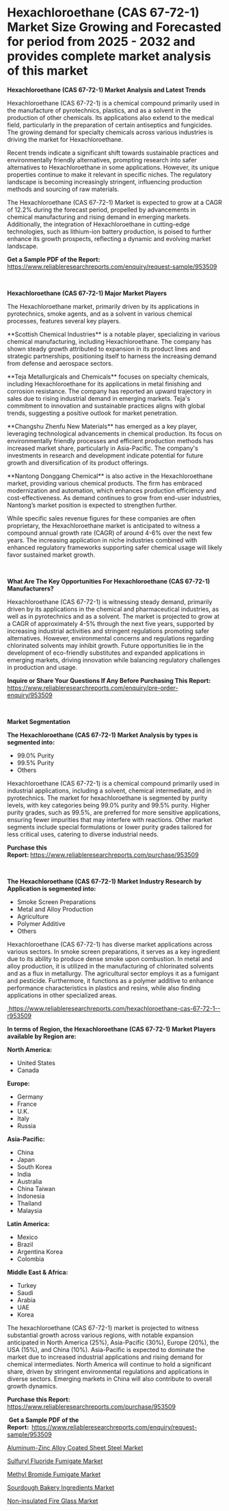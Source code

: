 <p><h1>Hexachloroethane (CAS 67-72-1) Market Size Growing and Forecasted for period from 2025 - 2032 and provides complete market analysis of this market</h1></p><p><strong>Hexachloroethane (CAS 67-72-1) Market Analysis and Latest Trends</strong></p>
<p><p>Hexachloroethane (CAS 67-72-1) is a chemical compound primarily used in the manufacture of pyrotechnics, plastics, and as a solvent in the production of other chemicals. Its applications also extend to the medical field, particularly in the preparation of certain antiseptics and fungicides. The growing demand for specialty chemicals across various industries is driving the market for Hexachloroethane.</p><p>Recent trends indicate a significant shift towards sustainable practices and environmentally friendly alternatives, prompting research into safer alternatives to Hexachloroethane in some applications. However, its unique properties continue to make it relevant in specific niches. The regulatory landscape is becoming increasingly stringent, influencing production methods and sourcing of raw materials.</p><p>The Hexachloroethane (CAS 67-72-1) Market is expected to grow at a CAGR of 12.2% during the forecast period, propelled by advancements in chemical manufacturing and rising demand in emerging markets. Additionally, the integration of Hexachloroethane in cutting-edge technologies, such as lithium-ion battery production, is poised to further enhance its growth prospects, reflecting a dynamic and evolving market landscape.</p></p>
<p><strong>Get a Sample PDF of the Report:&nbsp;</strong> <a href="https://www.reliableresearchreports.com/enquiry/request-sample/953509?utm_campaign=41&utm_medium=2&utm_source=Github&utm_content=ia&utm_term=01022025&utm_id=hexachloroethane-cas-67-72-1">https://www.reliableresearchreports.com/enquiry/request-sample/953509</a></p>
<p>&nbsp;</p>
<p><strong>Hexachloroethane (CAS 67-72-1) Major Market Players</strong></p>
<p><p>The Hexachloroethane market, primarily driven by its applications in pyrotechnics, smoke agents, and as a solvent in various chemical processes, features several key players.</p><p>**Scottish Chemical Industries** is a notable player, specializing in various chemical manufacturing, including Hexachloroethane. The company has shown steady growth attributed to expansion in its product lines and strategic partnerships, positioning itself to harness the increasing demand from defense and aerospace sectors.</p><p>**Teja Metallurgicals and Chemicals** focuses on specialty chemicals, including Hexachloroethane for its applications in metal finishing and corrosion resistance. The company has reported an upward trajectory in sales due to rising industrial demand in emerging markets. Teja's commitment to innovation and sustainable practices aligns with global trends, suggesting a positive outlook for market penetration.</p><p>**Changshu Zhenfu New Materials** has emerged as a key player, leveraging technological advancements in chemical production. Its focus on environmentally friendly processes and efficient production methods has increased market share, particularly in Asia-Pacific. The company's investments in research and development indicate potential for future growth and diversification of its product offerings.</p><p>**Nantong Donggang Chemical** is also active in the Hexachloroethane market, providing various chemical products. The firm has embraced modernization and automation, which enhances production efficiency and cost-effectiveness. As demand continues to grow from end-user industries, Nantong’s market position is expected to strengthen further.</p><p>While specific sales revenue figures for these companies are often proprietary, the Hexachloroethane market is anticipated to witness a compound annual growth rate (CAGR) of around 4-6% over the next few years. The increasing application in niche industries combined with enhanced regulatory frameworks supporting safer chemical usage will likely favor sustained market growth.</p></p>
<p>&nbsp;</p>
<p><strong>What Are The Key Opportunities For Hexachloroethane (CAS 67-72-1) Manufacturers?</strong></p>
<p><p>Hexachloroethane (CAS 67-72-1) is witnessing steady demand, primarily driven by its applications in the chemical and pharmaceutical industries, as well as in pyrotechnics and as a solvent. The market is projected to grow at a CAGR of approximately 4-5% through the next five years, supported by increasing industrial activities and stringent regulations promoting safer alternatives. However, environmental concerns and regulations regarding chlorinated solvents may inhibit growth. Future opportunities lie in the development of eco-friendly substitutes and expanded applications in emerging markets, driving innovation while balancing regulatory challenges in production and usage.</p></p>
<p><strong>Inquire or Share Your Questions If Any Before Purchasing This Report:</strong> <a href="https://www.reliableresearchreports.com/enquiry/pre-order-enquiry/953509?utm_campaign=41&utm_medium=2&utm_source=Github&utm_content=ia&utm_term=01022025&utm_id=hexachloroethane-cas-67-72-1">https://www.reliableresearchreports.com/enquiry/pre-order-enquiry/953509</a></p>
<p>&nbsp;</p>
<p><strong>Market Segmentation</strong></p>
<p><strong>The Hexachloroethane (CAS 67-72-1) Market Analysis by types is segmented into:</strong></p>
<p><ul><li>99.0% Purity</li><li>99.5% Purity</li><li>Others</li></ul></p>
<p><p>Hexachloroethane (CAS 67-72-1) is a chemical compound primarily used in industrial applications, including a solvent, chemical intermediate, and in pyrotechnics. The market for hexachloroethane is segmented by purity levels, with key categories being 99.0% purity and 99.5% purity. Higher purity grades, such as 99.5%, are preferred for more sensitive applications, ensuring fewer impurities that may interfere with reactions. Other market segments include special formulations or lower purity grades tailored for less critical uses, catering to diverse industrial needs.</p></p>
<p><strong>Purchase this Report:&nbsp;</strong><a href="https://www.reliableresearchreports.com/purchase/953509?utm_campaign=41&utm_medium=2&utm_source=Github&utm_content=ia&utm_term=01022025&utm_id=hexachloroethane-cas-67-72-1">https://www.reliableresearchreports.com/purchase/953509</a></p>
<p>&nbsp;</p>
<p><strong>The Hexachloroethane (CAS 67-72-1) Market Industry Research by Application is segmented into:</strong></p>
<p><ul><li>Smoke Screen Preparations</li><li>Metal and Alloy Production</li><li>Agriculture</li><li>Polymer Additive</li><li>Others</li></ul></p>
<p><p>Hexachloroethane (CAS 67-72-1) has diverse market applications across various sectors. In smoke screen preparations, it serves as a key ingredient due to its ability to produce dense smoke upon combustion. In metal and alloy production, it is utilized in the manufacturing of chlorinated solvents and as a flux in metallurgy. The agricultural sector employs it as a fumigant and pesticide. Furthermore, it functions as a polymer additive to enhance performance characteristics in plastics and resins, while also finding applications in other specialized areas.</p></p>
<p><a href="https://www.reliableresearchreports.com/hexachloroethane-cas-67-72-1--r953509?utm_campaign=41&utm_medium=2&utm_source=Github&utm_content=ia&utm_term=01022025&utm_id=hexachloroethane-cas-67-72-1">&nbsp;https://www.reliableresearchreports.com/hexachloroethane-cas-67-72-1--r953509</a></p>
<p><strong>In terms of Region, the Hexachloroethane (CAS 67-72-1) Market Players available by Region are:</strong></p>
<p>
    <p> <strong> North America: </strong>
        <ul>
            <li>United States</li>
            <li>Canada</li>
        </ul>
        </p> 
    <p> <strong> Europe: </strong>
        <ul>
            <li>Germany</li>
            <li>France</li>
            <li>U.K.</li>
            <li>Italy</li>
            <li>Russia</li>
        </ul>
        </p> 
    <p> <strong> Asia-Pacific: </strong>
        <ul>
            <li>China</li>
            <li>Japan</li>
            <li>South Korea</li>
            <li>India</li>
            <li>Australia</li>
            <li>China Taiwan</li>
            <li>Indonesia</li>
            <li>Thailand</li>
            <li>Malaysia</li>
        </ul>
        </p> 
    <p> <strong> Latin America: </strong>
        <ul>
            <li>Mexico</li>
            <li>Brazil</li>
            <li>Argentina Korea</li>
            <li>Colombia</li>
        </ul>
        </p> 
    <p> <strong> Middle East & Africa: </strong>
        <ul>
            <li>Turkey</li>
            <li>Saudi</li>
            <li>Arabia</li>
            <li>UAE</li>
            <li>Korea</li>
        </ul>
    </p>
    </p>
<p><p>The hexachloroethane (CAS 67-72-1) market is projected to witness substantial growth across various regions, with notable expansion anticipated in North America (25%), Asia-Pacific (30%), Europe (20%), the USA (15%), and China (10%). Asia-Pacific is expected to dominate the market due to increased industrial applications and rising demand for chemical intermediates. North America will continue to hold a significant share, driven by stringent environmental regulations and applications in diverse sectors. Emerging markets in China will also contribute to overall growth dynamics.</p></p>
<p><strong>Purchase this Report: </strong><a href="https://www.reliableresearchreports.com/purchase/953509?utm_campaign=41&utm_medium=2&utm_source=Github&utm_content=ia&utm_term=01022025&utm_id=hexachloroethane-cas-67-72-1">https://www.reliableresearchreports.com/purchase/953509</a></p>
<p>&nbsp;<strong>Get a Sample PDF of the Report:&nbsp;&nbsp;</strong><a href="https://www.reliableresearchreports.com/enquiry/request-sample/953509?utm_campaign=41&utm_medium=2&utm_source=Github&utm_content=ia&utm_term=01022025&utm_id=hexachloroethane-cas-67-72-1">https://www.reliableresearchreports.com/enquiry/request-sample/953509</a></p>
<p><strong></strong></p>
<p><p><a href="https://github.com/techerghalim/Market-Research-Report-List-1/blob/main/aluminum-zinc-alloy-coated-sheet-steel-market.md?utm_campaign=41&utm_medium=2&utm_source=Github&utm_content=ia&utm_term=01022025&utm_id=hexachloroethane-cas-67-72-1">Aluminum-Zinc Alloy Coated Sheet Steel Market</a></p><p><a href="https://github.com/janraimondo83/Market-Research-Report-List-1/blob/main/sulfuryl-fluoride-fumigate-market.md?utm_campaign=41&utm_medium=2&utm_source=Github&utm_content=ia&utm_term=01022025&utm_id=hexachloroethane-cas-67-72-1">Sulfuryl Fluoride Fumigate Market</a></p><p><a href="https://github.com/sholympia197070/Market-Research-Report-List-1/blob/main/methyl-bromide-fumigate-market.md?utm_campaign=41&utm_medium=2&utm_source=Github&utm_content=ia&utm_term=01022025&utm_id=hexachloroethane-cas-67-72-1">Methyl Bromide Fumigate Market</a></p><p><a href="https://github.com/kbollin866/Market-Research-Report-List-1/blob/main/sourdough-bakery-ingredients-market.md?utm_campaign=41&utm_medium=2&utm_source=Github&utm_content=ia&utm_term=01022025&utm_id=hexachloroethane-cas-67-72-1">Sourdough Bakery Ingredients Market</a></p><p><a href="https://github.com/philaphindo/Market-Research-Report-List-1/blob/main/non-insulated-fire-glass-market.md?utm_campaign=41&utm_medium=2&utm_source=Github&utm_content=ia&utm_term=01022025&utm_id=hexachloroethane-cas-67-72-1">Non-insulated Fire Glass Market</a></p></p>